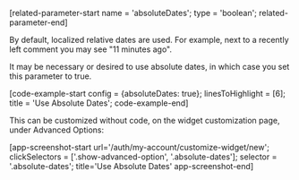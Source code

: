 [related-parameter-start name = 'absoluteDates'; type = 'boolean'; related-parameter-end]

By default, localized relative dates are used. For example, next to a recently left comment you may see "11 minutes ago".

It may be necessary or desired to use absolute dates, in which case you set this parameter to true. 

[code-example-start config = {absoluteDates: true}; linesToHighlight = [6]; title = 'Use Absolute Dates'; code-example-end]

This can be customized without code, on the widget customization page, under Advanced Options:

[app-screenshot-start url='/auth/my-account/customize-widget/new'; clickSelectors = ['.show-advanced-option', '.absolute-dates']; selector = '.absolute-dates'; title='Use Absolute Dates' app-screenshot-end]
